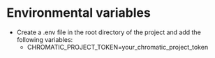 # Environmental variables

- Create a .env file in the root directory of the project and add the following variables:
  - CHROMATIC_PROJECT_TOKEN=your_chromatic_project_token
